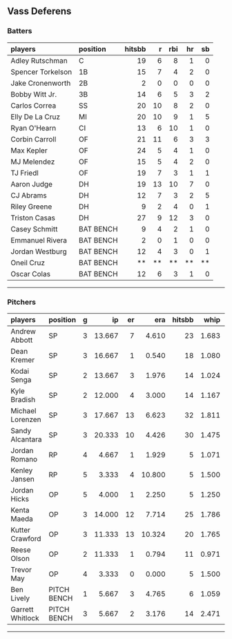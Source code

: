 ## Vass Deferens

### Batters

 
|players           |position  | hitsbb|  r| rbi| hr| sb| 
|:-----------------|:---------|------:|--:|---:|--:|--:| 
|Adley Rutschman   |C         |     19|  6|   8|  1|  0| 
|Spencer Torkelson |1B        |     15|  7|   4|  2|  0| 
|Jake Cronenworth  |2B        |      2|  0|   0|  0|  0| 
|Bobby Witt Jr.    |3B        |     14|  6|   5|  3|  2| 
|Carlos Correa     |SS        |     20| 10|   8|  2|  0| 
|Elly De La Cruz   |MI        |     20| 10|   9|  1|  5| 
|Ryan O'Hearn      |CI        |     13|  6|  10|  1|  0| 
|Corbin Carroll    |OF        |     21| 11|   6|  3|  3| 
|Max Kepler        |OF        |     24|  5|   4|  1|  0| 
|MJ Melendez       |OF        |     15|  5|   4|  2|  0| 
|TJ Friedl         |OF        |     19|  7|   3|  1|  1| 
|Aaron Judge       |DH        |     19| 13|  10|  7|  0| 
|CJ Abrams         |DH        |     12|  7|   3|  2|  5| 
|Riley Greene      |DH        |      9|  2|   4|  0|  1| 
|Triston Casas     |DH        |     27|  9|  12|  3|  0| 
|Casey Schmitt     |BAT BENCH |      9|  4|   2|  1|  0| 
|Emmanuel Rivera   |BAT BENCH |      2|  0|   1|  0|  0| 
|Jordan Westburg   |BAT BENCH |     12|  4|   3|  0|  1| 
|Oneil Cruz        |BAT BENCH |     **| **|  **| **| **| 
|Oscar Colas       |BAT BENCH |     12|  6|   3|  1|  0| 


* * *

### Pitchers

 
|players          |position    |  g|     ip| er|    era| hitsbb|  whip| so|  w| sv| 
|:----------------|:-----------|--:|------:|--:|------:|------:|-----:|--:|--:|--:| 
|Andrew Abbott    |SP          |  3| 13.667|  7|  4.610|     23| 1.683| 16|  0|  0| 
|Dean Kremer      |SP          |  3| 16.667|  1|  0.540|     18| 1.080| 15|  1|  0| 
|Kodai Senga      |SP          |  2| 13.667|  3|  1.976|     14| 1.024| 22|  0|  0| 
|Kyle Bradish     |SP          |  2| 12.000|  4|  3.000|     14| 1.167| 14|  2|  0| 
|Michael Lorenzen |SP          |  3| 17.667| 13|  6.623|     32| 1.811| 10|  1|  0| 
|Sandy Alcantara  |SP          |  3| 20.333| 10|  4.426|     30| 1.475| 10|  1|  0| 
|Jordan Romano    |RP          |  4|  4.667|  1|  1.929|      5| 1.071|  5|  1|  1| 
|Kenley Jansen    |RP          |  5|  3.333|  4| 10.800|      5| 1.500|  2|  0|  0| 
|Jordan Hicks     |OP          |  5|  4.000|  1|  2.250|      5| 1.250|  2|  1|  1| 
|Kenta Maeda      |OP          |  3| 14.000| 12|  7.714|     25| 1.786| 12|  0|  0| 
|Kutter Crawford  |OP          |  3| 11.333| 13| 10.324|     20| 1.765| 13|  0|  0| 
|Reese Olson      |OP          |  2| 11.333|  1|  0.794|     11| 0.971| 11|  1|  0| 
|Trevor May       |OP          |  4|  3.333|  0|  0.000|      5| 1.500|  4|  0|  4| 
|Ben Lively       |PITCH BENCH |  1|  5.667|  3|  4.765|      6| 1.059|  5|  0|  0| 
|Garrett Whitlock |PITCH BENCH |  3|  5.667|  2|  3.176|     14| 2.471|  6|  0|  0| 


* * *


